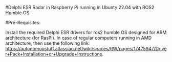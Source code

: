 #Delphi ESR Radar in Raspberry Pi running in Ubunty 22.04 with ROS2 Humble OS.

  #Pre-Requisites:

  Install the required Delphi ESR drivers for ros2 humble OS designed for ARM architecture (for RasPi). In case of regular computers running in AMD architecture, then use the following link:         https://autonomoustuff.atlassian.net/wiki/spaces/RW/pages/17475947/Driver+Pack+Installation+or+Upgrade+Instructions.
